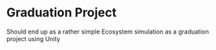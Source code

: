 # Graduation Project
Should end up as a rather simple Ecosystem simulation as a graduation project using Unity
